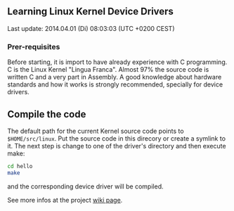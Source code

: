 ## Learning Linux Kernel Device Drivers

Last update: 2014.04.01 (Di) 08:03:03 (UTC +0200 CEST)

### Prer-requisites

Before starting, it is import to have already experience with C programming.
C is the Linux Kernel "Lingua Franca". Almost 97% the source code is written
C and a very part in Assembly. A good knowledge about hardware standards and
how it works is strongly recommended, specially for device drivers.

## Compile the code

The default path for the current Kernel source code points to `$HOME/src/linux`.
Put the source code in this direcory or create a symlink to it. The next step is
change to one of the driver's directory and then execute make:

```sh
cd hello
make
```

and the corresponding device driver will be compiled.

See more infos at the project [wiki page](https://github.com/rafaelnp/llkdd/wiki).
